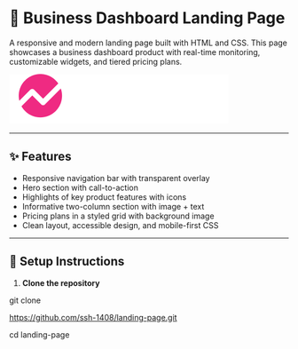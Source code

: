 # 🚀 Business Dashboard Landing Page

A responsive and modern landing page built with HTML and CSS. This page showcases a business dashboard product with real-time monitoring, customizable widgets, and tiered pricing plans.

![Landing Page Screenshot](images/logo.png)

---

## ✨ Features

- Responsive navigation bar with transparent overlay
- Hero section with call-to-action
- Highlights of key product features with icons
- Informative two-column section with image + text
- Pricing plans in a styled grid with background image
- Clean layout, accessible design, and mobile-first CSS

---

## 🔧 Setup Instructions

1. **Clone the repository**

git clone 

https://github.com/ssh-1408/landing-page.git


cd landing-page

